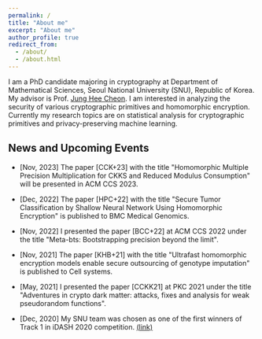 ```yaml
---
permalink: /
title: "About me"
excerpt: "About me"
author_profile: true
redirect_from: 
  - /about/
  - /about.html
---
```


I am a PhD candidate majoring in cryptography at Department of Mathematical Sciences, Seoul National University (SNU), Republic of Korea. My advisor is Prof. [Jung Hee Cheon](http://www.math.snu.ac.kr/~jhcheon/xe2/). 
I am interested in analyzing the security of various cryptographic primitives and homomorphic encryption.
Currently my research topics are on statistical analysis for cryptographic primitives and privacy-preserving machine learning.

## News and Upcoming Events

- [Nov, 2023] The paper [CCK+23] with the title "Homomorphic Multiple Precision Multiplication for CKKS and Reduced Modulus Consumption" will be presented in ACM CCS 2023.

- [Dec, 2022] The paper [HPC+22] with the title "Secure Tumor Classification by Shallow Neural Network Using Homomorphic Encryption" is published to BMC Medical Genomics.

- [Nov, 2022] I presented the paper [BCC+22] at ACM CCS 2022 under the title "Meta-bts: Bootstrapping precision beyond the limit".

- [Nov, 2021] The paper [KHB+21] with the title "Ultrafast homomorphic encryption models enable secure outsourcing of genotype imputation" is published to Cell systems.

- [May, 2021] I presented the paper [CCKK21] at PKC 2021 under the title "Adventures in crypto dark matter: attacks, fixes and analysis for weak pseudorandom functions".

- [Dec, 2020] My SNU team was chosen as one of the first winners of Track 1 in iDASH 2020 competition. [(link)](http://www.humangenomeprivacy.org/2020/)
